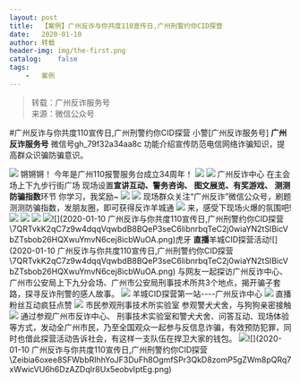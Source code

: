 ```yaml
---
layout:	post
title:	【案例】广州反诈与你共度110宣传日,广州刑警约你CID探营
date:	2020-01-10
author:	转载
header-img:	img/the-first.png
catalog:	false
tags:
	-	案例
---
```


<blockquote><p>转载：广州反诈服务号<br>
来源：微信公众号</p></blockquote>

#广州反诈与你共度110宣传日,广州刑警约你CID探营
小警[广州反诈服务号]
**广州反诈服务号**
微信号gh_79f32a34aa8c
功能介绍宣传防范电信网络诈骗知识，提高群众识骗防骗意识。

![]({{site.baseurl}}/postimg/U80CvqU0rQrEczh2u1picVQu13sMjPicAJCC3zjvLJPxnqTDetlbTTwmzrZ7KkXtcCoRpXyVJ8vdX208CTCial4yA.png)
锵锵锵！
今年是广州110报警服务台成立34周年！
![]({{site.baseurl}}/postimg/U80CvqU0rQrEczh2u1picVQu13sMjPicAJ3CSLKj25ibiaBONoIhdqJZMUEWTJ44UvciaJeK848HHZ25TQU9ibcLjHOw.jpeg)
![]({{site.baseurl}}/postimg/7QRTvkK2qC7z9w4dqqVqwbdB8BQeP3seYEeXw1hpzicEwaibYficgqiaoxEFdcYnkIkrHSwy5WtB1tibLpgBvNQiaefQ.gif)
广州反诈中心
在主会场上下九步行街广场
现场设置**宣讲互动、警务咨询、**
**图文展览、有奖游戏、**
**测测防骗指数**环节
你学习，我奖励~
![]({{site.baseurl}}/postimg/7QRTvkK2qC7tnsibTHwwZz0tcFWLmR1F99xgVhAJAo1hQhgwcukGebiciaFDMeoc64c9FBdCpJNFBb4WpFHdZNCQg.gif)
![]({{site.baseurl}}/postimg/U80CvqU0rQrEczh2u1picVQu13sMjPicAJZ1fgibRLXWufGJlol23vMWoat0ib0jTcHtEbgicyz0JmDJgr6nq5ebgMg.jpeg)
现场群众关注“广州反诈”微信公众号，刷题测测防骗指数，发朋友圈，即可获得反诈羊城通
![]({{site.baseurl}}/postimg/U80CvqU0rQrEczh2u1picVQu13sMjPicAJdRN8Rw9b2reIib9nQKubQh9EDMaCic1AU2b4Ixw3IE6mka60mQWGrCIg.gif)
来，感受下现场火爆的氛围吧!
![]({{site.baseurl}}/postimg/U80CvqU0rQrEczh2u1picVQu13sMjPicAJpkW8WOLfy3degXaAc9MibtibaicvervxamKWn319WjmtpB2717TFvWXMw.jpeg)
![]({{site.baseurl}}/postimg/U80CvqU0rQrEczh2u1picVQu13sMjPicAJonSRY8icWBJfKQRXmbM2NUYLUUkymlGfVBekKxC3lrNfvnZNqbTJic1A.jpeg)
![]({{site.baseurl}}/postimg/U80CvqU0rQrEczh2u1picVQu13sMjPicAJSiaDdU0UrDoBCYwMNvt1CznBsA2VktG7F18siczibeZ3thDPKJzxUej1Q.jpeg)
![]({{site.baseurl}}/postimg/7QRTvkK2qC7z9w4dqqVqwbdB8BQeP3seIreqfGNZfH1sMianY9XCuYoVXv5WMLHq4d5VkPAS6w5MzYUJkrDyZkQ.png)![](2020-01-10
广州反诈与你共度110宣传日,广州刑警约你CID探营\\7QRTvkK2qC7z9w4dqqVqwbdB8BQeP3seC6IibnrbqTeC2j0wiaYN2tSIBicVbZTsbob26HQXwuYmvN6cej8icbWuOA.png)虎牙
**直播**羊城CID探营活动![](2020-01-10
广州反诈与你共度110宣传日,广州刑警约你CID探营\\7QRTvkK2qC7z9w4dqqVqwbdB8BQeP3seC6IibnrbqTeC2j0wiaYN2tSIBicVbZTsbob26HQXwuYmvN6cej8icbWuOA.png)
与网友一起探访广州反诈中心、广州市公安局上下九分会场、广州市公安局刑事技术所共3个地点，揭开骗子套路，探寻反诈刑警的感人故事。
![]({{site.baseurl}}/postimg/U80CvqU0rQrEczh2u1picVQu13sMjPicAJVVJP1DCmU53lu7ytlVw1pSHeemgyIPH95xBt17QgWic6IpP9dVoqDRg.jpeg)
羊城CID探营第一站----广州反诈中心
![]({{site.baseurl}}/postimg/U80CvqU0rQrEczh2u1picVQu13sMjPicAJ8iceGFfO6Q1L4yAZgjxJVUObOC4eQ9ngFBEicVLCSARZmxP3CBB3mEqw.jpeg)
直播粉丝互动疯狂点赞
![]({{site.baseurl}}/postimg/U80CvqU0rQrEczh2u1picVQu13sMjPicAJdRmn2iaoSJUNz431113J701aTIrUm5AiaXdr9TBqSJiaTJqOuujLyew7w.jpeg)
市民参观刑事技术所实验室
参观警犬犬舍，与狗狗亲密接触
![]({{site.baseurl}}/postimg/7QRTvkK2qC7ZibtrnpkuRzDoicEI9vZMkzaZBKPVv5Sdp7xtl2HnH2uz10FYRwzNyNNU5CgpPsSPTSXAoBAQVa6Q.gif)
通过参观广州市反诈中心、
刑事技术实验室和警犬犬舍、问答互动、现场体验等方式，发动全广州市民，乃至全国观众一起参与反信息诈骗，有效预防犯罪，同时也借此探营活动告诉社会，有这样一支队伍在捍卫大家的钱包。
![]({{site.baseurl}}/postimg/Zeibia6oxee8QP5m0QVIFRIhMBFCM7eaFn4r7ufSm0Ma5I0nRV6UDCALV3ePbShFzvxNkzrzuyReS6j0iape39Q9w.png)![](2020-01-10
广州反诈与你共度110宣传日,广州刑警约你CID探营\\Zeibia6oxee8SFWbbRIhhYoJF3DuFh8OgmfSPr3QkD8zomP5gZWm8pQRq7xWwicVU6h6DzAZDqIr8Ux5eobvIptEg.png)
